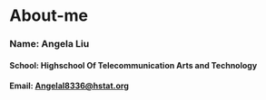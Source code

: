 # About-me

### Name: Angela Liu

#### School: Highschool Of Telecommunication Arts and Technology

#### Email: Angelal8336@hstat.org

